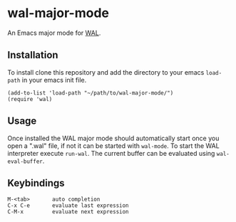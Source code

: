 # wal-major-mode
An Emacs major mode for [WAL](https://github.com/ics-jku/wal).

## Installation
To install clone this repository and add the directory to your emacs `load-path` in your emacs init file.

    (add-to-list 'load-path "~/path/to/wal-major-mode/")
    (require 'wal)

## Usage
Once installed the WAL major mode should automatically start once you open a ".wal" file, if not it can be started with `wal-mode`.
To start the WAL interpreter execute `run-wal`.
The current buffer can be evaluated using `wal-eval-buffer`.

## Keybindings
    M-<tab>       auto completion
    C-x C-e       evaluate last expression
    C-M-x         evaluate next expression
